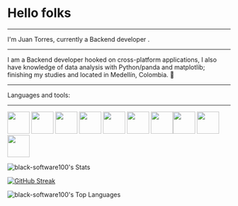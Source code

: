 # Hello folks 

------------
I'm Juan Torres, currently a Backend developer .

------------

I am a Backend developer hooked on cross-platform applications, I also have knowledge of data analysis with Python/panda and matplotlib; finishing my studies and located in Medellín, Colombia. 📍

------------


Languages and tools:

------------

<img width="50" height="50" src="https://cdn.jsdelivr.net/gh/devicons/devicon/icons/html5/html5-original.svg" /> <img width="50" height="50" src="https://cdn.jsdelivr.net/gh/devicons/devicon/icons/css3/css3-original.svg" />     <img width="50" height="50" src="https://cdn.jsdelivr.net/gh/devicons/devicon/icons/nodejs/nodejs-original.svg" /> <img width="50" height="50" src="https://cdn.jsdelivr.net/gh/devicons/devicon/icons/bootstrap/bootstrap-original.svg" />                                                                                                                       <img width="50" height="50" src="https://cdn.jsdelivr.net/gh/devicons/devicon/icons/angularjs/angularjs-original.svg" /> <img width="50" height="50" src="https://cdn.jsdelivr.net/gh/devicons/devicon/icons/ionic/ionic-original.svg"/>   <img width="50" height="50" src="https://cdn.jsdelivr.net/gh/devicons/devicon/icons/androidstudio/androidstudio-original.svg" /><img width="50" height="50" src="https://cdn.jsdelivr.net/gh/devicons/devicon/icons/javascript/javascript-original.svg" /> <img width="50" height="50" src="https://cdn.jsdelivr.net/gh/devicons/devicon/icons/mongodb/mongodb-original-wordmark.svg" /><img width="50" height="50" src="https://cdn.jsdelivr.net/gh/devicons/devicon/icons/mysql/mysql-original-wordmark.svg" />



![black-software100's Stats](https://github-readme-stats.vercel.app/api?username=black-software100&theme=dark&show_icons=true&hide_border=false&count_private=true)


[![GitHub Streak](https://streak-stats.demolab.com/?user=black-software100&theme=dark)](https://git.io/streak-stats)


![black-software100's Top Languages](https://github-readme-stats.vercel.app/api/top-langs/?username=black-software100&theme=dark&show_icons=true&hide_border=false&layout=compact)

